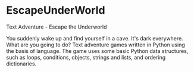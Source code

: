 # EscapeUnderWorld
Text Adventure - Escape the Underworld

You suddenly wake up and find yourself in a cave. It's dark everywhere. What are you going to do?
Text adventure games written in Python using the basis of language. 
The game uses some basic Python data structures, such as loops, conditions, objects, strings and lists, and ordering dictionaries.
